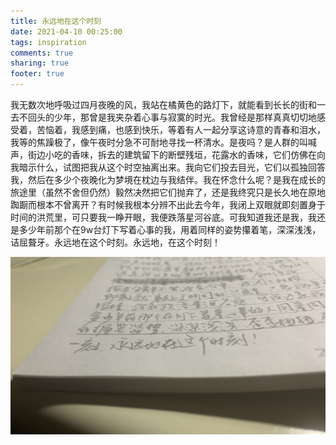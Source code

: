 ```yaml
---
title: 永远地在这个时刻
date: 2021-04-10 00:25:00
tags: inspiration
comments: true
sharing: true
footer: true
---
```

我无数次地呼吸过四月夜晚的风，我站在橘黄色的路灯下，就能看到长长的街和一去不回头的少年，那曾是我夹杂着心事与寂寞的时光。我曾经是那样真真切切地感受着，苦恼着，我感到痛，也感到快乐，等着有人一起分享这诗意的青春和泪水，我等的焦躁极了，像午夜时分急不可耐地寻找一杯清水。是夜吗？是人群的叫喊声，街边小吃的香味，拆去的建筑留下的断壁残垣，花露水的香味，它们仿佛在向我暗示什么，试图把我从这个时空抽离出来。我向它们投去目光，它们以孤独回答我，然后在多少个夜晚化为梦境在枕边与我结伴。我在怀念什么呢？是我在成长的旅途里（虽然不舍但仍然）毅然决然把它们抛弃了，还是我终究只是长久地在原地踟蹰而根本不曾离开？有时候我根本分辨不出此去今年，我闭上双眼就即刻置身于时间的洪荒里，可只要我一睁开眼，我便跌落星河谷底。可我知道我还是我，我还是多少年前那个在9w台灯下写着心事的我，用着同样的姿势攥着笔，深深浅浅，诘屈聱牙。永远地在这个时刻。永远地，在这个时刻！

![](/images/handwriting/At-the-moment.jpg)
